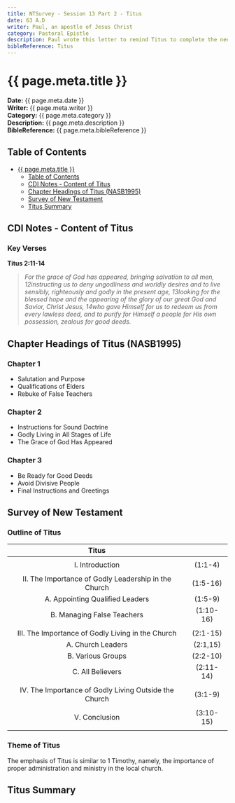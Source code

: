 ```yaml
---
title: NTSurvey - Session 13 Part 2 - Titus
date: 63 A.D
writer: Paul, an apostle of Jesus Christ
category: Pastoral Epistle
description: Paul wrote this letter to remind Titus to complete the needed organizational matters in the church on the island of Crete. He also encouraged him to teach the doctrines of the faith.
bibleReference: Titus
---
```


# {{ page.meta.title }}

**Date:** {{ page.meta.date }}  
**Writer:** {{ page.meta.writer }}  
**Category:** {{ page.meta.category }}  
**Description:** {{ page.meta.description }}  
**BibleReference:** {{ page.meta.bibleReference }}

## Table of Contents

- [{{ page.meta.title }}](#-pagemetatitle-)
  - [Table of Contents](#table-of-contents)
  - [CDI Notes - Content of Titus](#cdi-notes---content-of-titus)
  - [Chapter Headings of Titus (NASB1995)](#chapter-headings-of-titus-nasb1995)
  - [Survey of New Testament](#survey-of-new-testament)
  - [Titus Summary](#titus-summary)

## CDI Notes - Content of Titus

### Key Verses

**Titus 2:11-14**

> *For the grace of God has appeared, bringing salvation to all men, 12instructing us to deny ungodliness and worldly desires and to live sensibly, righteously and godly in the present age, 13looking for the blessed hope and the appearing of the glory of our great God and Savior, Christ Jesus, 14who gave Himself for us to redeem us from every lawless deed, and to purify for Himself a people for His own possession, zealous for good deeds.*

## Chapter Headings of Titus (NASB1995)

### Chapter 1  

- Salutation and Purpose  
- Qualifications of Elders  
- Rebuke of False Teachers  

### Chapter 2  

- Instructions for Sound Doctrine  
- Godly Living in All Stages of Life  
- The Grace of God Has Appeared  

### Chapter 3  

- Be Ready for Good Deeds  
- Avoid Divisive People  
- Final Instructions and Greetings  

## Survey of New Testament

### Outline of Titus

| **Titus** | |
| :---------: | :---------: |
| | |
| I. Introduction | (1:1-4) |
| | |
| II. The Importance of Godly Leadership in the Church | (1:5-16) |
| A. Appointing Qualified Leaders | (1:5-9) |
| B. Managing False Teachers | (1:10-16) |
| | |
| III. The Importance of Godly Living in the Church | (2:1-15) |
| A. Church Leaders | (2:1,15) |
| B. Various Groups | (2:2-10) |
| C. All Believers | (2:11-14) |
| | |
| IV. The Importance of Godly Living Outside the Church | (3:1-9) |
| | |
| V. Conclusion | (3:10-15) |
| | |

### Theme of Titus

The emphasis of Titus is similar to 1 Timothy, namely, the importance of proper administration and ministry in the local church.

## Titus Summary
